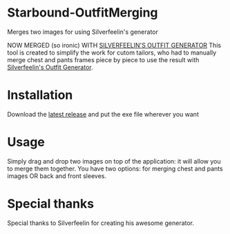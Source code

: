# Starbound-OutfitMerging
Merges two images for using Silverfeelin's generator

NOW MERGED (so ironic) WITH [SILVERFEELIN'S OUTFIT GENERATOR](https://github.com/Silverfeelin/Starbound-OutfitGenerator)
This tool is created to simplify the work for cutom tailors, who had to manually merge chest and pants frames piece by piece to use the result with [Silverfeelin's Outfit Generator](https://github.com/Silverfeelin/Starbound-OutfitGenerator).

# Installation
Download the [latest release](https://github.com/Degranon/Starbound-OutfitMerging/releases/latest) and put the exe file wherever you want

# Usage
Simply drag and drop two images on top of the application: it will allow you to merge them together.
You have two options: for merging chest and pants images OR back and front sleeves.

# Special thanks
Special thanks to Silverfeelin for creating his awesome generator.
